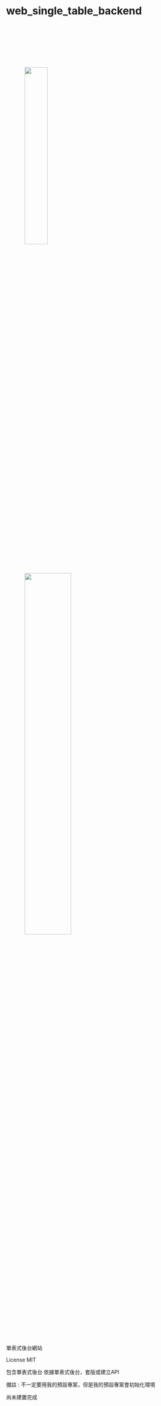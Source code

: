 # web_single_table_backend

<br>
<br>
<br>
<br>
<br>
<br>

<img src='https://github.com/hahaha0417/web_single_table_backend_demo/blob/master/laravel.png' width='35%' style='padding-left:50px'><img src='https://github.com/hahaha0417/web_single_table_backend_demo/blob/master/p_h_p%20framework.png' width='50%' style='padding-left:50px'>

<br>
<br>
<br>
<br>
<br>
<br>

單表式後台網站

License MIT

包含單表式後台
依據單表式後台，套版或建立API

備註 : 不一定要用我的預設專案，但是我的預設專案會初始化環境

尚未建置完成
